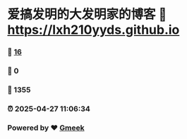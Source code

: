 # 爱搞发明的大发明家的博客 :link: https://lxh210yyds.github.io 
### :page_facing_up: [16](https://lxh210yyds.github.io/tag.html) 
### :speech_balloon: 0 
### :hibiscus: 1355 
### :alarm_clock: 2025-04-27 11:06:34 
### Powered by :heart: [Gmeek](https://github.com/Meekdai/Gmeek)

